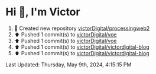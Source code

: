 <h1>Hi 👋, I'm Victor </h1>

<!--RECENT_ACTIVITY:start-->
1. 📔 Created new repository [victorDigital/processingweb2](https://github.com/victorDigital/processingweb2)<br>
2. ⬆️ Pushed 1 commit(s) to [victorDigital/voe](https://github.com/victorDigital/voe)<br>
3. ⬆️ Pushed 1 commit(s) to [victorDigital/voe](https://github.com/victorDigital/voe)<br>
4. ⬆️ Pushed 1 commit(s) to [victorDigital/victordigital-blog](https://github.com/victorDigital/victordigital-blog)<br>
5. ⬆️ Pushed 1 commit(s) to [victorDigital/victordigital-blog](https://github.com/victorDigital/victordigital-blog)<br>
<!--RECENT_ACTIVITY:end-->

<!--RECENT_ACTIVITY:last_update-->
Last Updated: Thursday, May 9th, 2024, 4:15:15 PM
<!--RECENT_ACTIVITY:last_update_end-->
